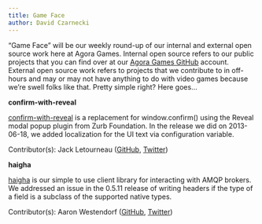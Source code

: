 ```yaml
---
title: Game Face
author: David Czarnecki
---
```

“Game Face” will be our weekly round-up of our internal and external open source work here at Agora Games. Internal open source refers to our public projects that you can find over at our [Agora Games GitHub](https://github.com/agoragames/) account. External open source work refers to projects that we contribute to in off-hours and may or may not have anything to do with video games because we’re swell folks like that. Pretty simple right? Here goes…

 **confirm-with-reveal**

 [confirm-with-reveal](https://github.com/agoragames/confirm-with-reveal) is a replacement for window.confirm() using the Reveal modal popup plugin from Zurb Foundation. In the release we did on 2013-06-18, we added localization for the UI text via configuration variable.

 Contributor(s): Jack Letourneau ([GitHub](https://github.com/jletourneau/), [Twitter](https://twitter.com/jlet))

 **haigha**

 [haigha](https://github.com/agoragames/haigha) is our simple to use client library for interacting with AMQP brokers. We addressed an issue in the 0.5.11 release of writing headers if the type of a field is a subclass of the supported native types.

 Contributor(s): Aaron Westendorf ([GitHub](https://github.com/awestendorf/), [Twitter](https://twitter.com/WashUffize))
